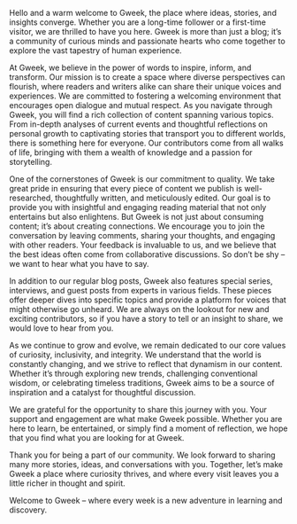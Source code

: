 Hello and a warm welcome to Gweek, the place where ideas, stories, and insights converge. Whether you are a long-time follower or a first-time visitor, we are thrilled to have you here. Gweek is more than just a blog; it’s a community of curious minds and passionate hearts who come together to explore the vast tapestry of human experience.

At Gweek, we believe in the power of words to inspire, inform, and transform. Our mission is to create a space where diverse perspectives can flourish, where readers and writers alike can share their unique voices and experiences. We are committed to fostering a welcoming environment that encourages open dialogue and mutual respect.
As you navigate through Gweek, you will find a rich collection of content spanning various topics. From in-depth analyses of current events and thoughtful reflections on personal growth to captivating stories that transport you to different worlds, there is something here for everyone. Our contributors come from all walks of life, bringing with them a wealth of knowledge and a passion for storytelling.

One of the cornerstones of Gweek is our commitment to quality. We take great pride in ensuring that every piece of content we publish is well-researched, thoughtfully written, and meticulously edited. Our goal is to provide you with insightful and engaging reading material that not only entertains but also enlightens.
But Gweek is not just about consuming content; it’s about creating connections. We encourage you to join the conversation by leaving comments, sharing your thoughts, and engaging with other readers. Your feedback is invaluable to us, and we believe that the best ideas often come from collaborative discussions. So don’t be shy – we want to hear what you have to say.

In addition to our regular blog posts, Gweek also features special series, interviews, and guest posts from experts in various fields. These pieces offer deeper dives into specific topics and provide a platform for voices that might otherwise go unheard. We are always on the lookout for new and exciting contributors, so if you have a story to tell or an insight to share, we would love to hear from you.

As we continue to grow and evolve, we remain dedicated to our core values of curiosity, inclusivity, and integrity. We understand that the world is constantly changing, and we strive to reflect that dynamism in our content. Whether it’s through exploring new trends, challenging conventional wisdom, or celebrating timeless traditions, Gweek aims to be a source of inspiration and a catalyst for thoughtful discussion.

We are grateful for the opportunity to share this journey with you. Your support and engagement are what make Gweek possible. Whether you are here to learn, be entertained, or simply find a moment of reflection, we hope that you find what you are looking for at Gweek.

Thank you for being a part of our community. We look forward to sharing many more stories, ideas, and conversations with you. Together, let’s make Gweek a place where curiosity thrives, and where every visit leaves you a little richer in thought and spirit.

Welcome to Gweek – where every week is a new adventure in learning and discovery.